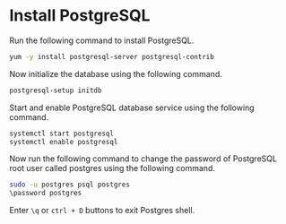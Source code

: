 # Install PostgreSQL

Run the following command to install PostgreSQL.

```sh
yum -y install postgresql-server postgresql-contrib
```

Now initialize the database using the following command.

```sh
postgresql-setup initdb
```

Start and enable PostgreSQL database service using the following command.

```sh
systemctl start postgresql
systemctl enable postgresql
```

Now run the following command to change the password of PostgreSQL root user called postgres using the following command.

```sh
sudo -u postgres psql postgres
\password postgres
```

Enter `\q` or `ctrl + D` buttons to exit Postgres shell.